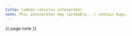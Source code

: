 ```yaml
---
title: lambda calculus interpreter
note: This interpreter may (probably...) contain bugs.
---
```

<html>
<head>
  <meta charset="UTF-8">
  <title>Main</title>
  <script src="lambda.js"></script>
</head>

<body>
  <div id="myapp"></div>
  <p> {{ page.note }} </p>
  <script>
  var app = Elm.Main.init({
    node: document.getElementById('myapp')
  });
  </script>
</body>
</html>